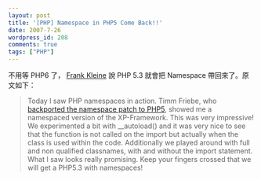 ```yaml
---
layout: post
title: '[PHP] Namespace in PHP5 Come Back!!'
date: 2007-7-26
wordpress_id: 208
comments: true
tags: ["PHP"]
---
```


不用等 PHP6 了， [Frank Kleine](http://www.stubbles.org/archives/22-Namespaces-in-action.html) 說 PHP 5.3 就會把 Namespace 帶回來了。原文如下：
<blockquote>

Today I saw PHP namespaces in action. Timm Friebe, who [backported the namespace patch to PHP5](http://www.stubbles.org/exit.php?url_id=182&amp;entry_id=22), showed me a namespaced version of the XP-Framework. This was very impressive! We experimented a bit with __autoload() and it was very nice to see that the function is not called on the import but actually when the class is used within the code. Additionally we played around with full and non qualified classnames, with and without the import statement. What I saw looks really promising. Keep your fingers crossed that we will get a PHP5.3 with namespaces!
</blockquote>
